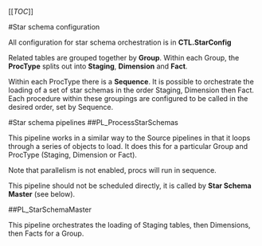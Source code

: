 [[_TOC_]]

#Star schema configuration

All configuration for star schema orchestration is in **CTL.StarConfig**

Related tables are grouped together by **Group**. Within each Group, the **ProcType** splits out into **Staging**, **Dimension** and **Fact**.

Within each ProcType there is a **Sequence**. It is possible to orchestrate the loading of a set of star schemas in the order Staging, Dimension then Fact. Each procedure within these groupings are configured to be called in the desired order, set by Sequence.

#Star schema pipelines
##PL_ProcessStarSchemas

This pipeline works in a similar way to the Source pipelines in that it loops through a series of objects to load. It does this for a particular Group and ProcType (Staging, Dimension or Fact).

Note that parallelism is not enabled, procs will run in sequence.

This pipeline should not be scheduled directly, it is called by **Star Schema Master** (see below).

##PL_StarSchemaMaster

This pipeline orchestrates the loading of Staging tables, then Dimensions, then Facts for a Group.

